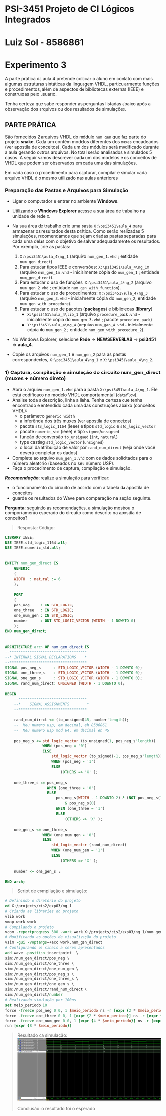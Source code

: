 # PSI-3451 Projeto de CI Lógicos Integrados
# Luiz Sol - 8586861
# Experimento 3

A parte prática da aula 4 pretende colocar o aluno em contato com mais algumas estruturas sintáticas da linguagem VHDL, particularmente funções e procedimentos, além de aspectos de bibliotecas externas (IEEE) e construídas pelo usuário.

Tenha certeza que sabe responder as perguntas listadas abaixo após a observação dos arquivos ou dos resultados de simulações.


## PARTE PRÁTICA


São fornecidos 2 arquivos VHDL do módulo `num_gen` que faz parte do projeto **snake**. Cada um contém modelos diferentes dos `muxes` encadeados (ver apostila de conceitos). Cada um dos módulos será modificado durante a aula gerando outros arquivos. No total serão analisados e simulados 5 casos. A seguir vamos descrever cada um dos modelos e os conceitos de VHDL que podem ser observados em cada uma das simulações.

Em cada caso o procedimento para capturar, compilar e simular cada arquivo VHDL é o mesmo utilizado nas aulas anteriores


### Preparação das Pastas e Arquivos para Simulação

* Ligar o computador e entrar no ambiente **Windows**.
* Utilizando o **Windows Explorer** acesse a sua área de trabalho na unidade de rede `X`.
* Na sua área de trabalho crie uma pasta `X:\psi3451\aula_4` para armazenar os resultados desta prática. Como serão realizadas 5 simulações, recomendamos que sejam criadas pastas separadas para cada uma delas com o objetivo de salvar adequadamente os resultados. Por exemplo, crie as pastas:
    1. `X:\psi3451\aula_4\ng_1` (arquivo `num_gen_1.vhd` ; entidade `num_gen_direct`)
    2. Para estudar tipos IEEE e conversões: `X:\psi3451\aula_4\ng_1m` (arquivo `num_gen_1m.vhd` - inicialmente cópia do `num_gen_1` ; entidade `num_gen_direct`).
    3. Para estudar o uso de funções: `X:\psi3451\aula_4\ng_2` (arquivo `num_gen_2.vhd` ; entidade `num_gen_with_function`).
    4. Para estudar o uso de procedimentos: `X:\psi3451\aula_4\ng_3` (arquivo `num_gen_3.vhd` - inicialmente cópia do `num_gen_2`; entidade `num_gen_with_procedure`).
    5. Para estudar o uso de pacotes (**packages**) e bibliotecas (**library**)
        * `X:\psi3451\aula_4\lib_1` (arquivo `procedure_pack.vhd` - inicialmente cópia do `num_gen_3.vhd` ; pacote `procedure_pack`)
        * `X:\psi3451\aula_4\ng_4` (arquivo `num_gen_4.vhd` - inicialmente cópia do `num_gen_2` ; entidade `num_gen_with_procedure_2`).

* No Windows Explorer, selecione **Rede** => **NEWSERVERLAB** => **psi3451** => **aula_4**.
* Copie os arquivos `num_gen_1` e `num_gen_2` para as pastas correspondentes, `X:\psi3451\aula_4\ng_1` e `X:\psi3451\aula_4\ng_2`.


### 1) Captura, compilação e simulação do circuito num_gen_direct (muxes + número direto)

* Abra o arquivo `num_gen_1.vhd` para a pasta `X:\psi3451\aula_4\ng_1`. Ele está codificado no modelo VHDL comportamental (`dataflow`).
* Analise toda a descrição, linha a linha. Tenha certeza que tenha encontrado e entendido cada uma das construções abaixo (conceitos VHDL):
    * o parâmetro `generic width`
    * a inferência dos três muxes (ver apostila de conceitos)
    * pacote `std_logic_1164` (ieee) e tipos `std_logic` e `std_logic_vector`
    * pacote `numeric_std` (ieee) e tipo `signed`/`unsigned`
    * função de conversão `to_unsigned` (`int`, `natural`)
    * type casting `std_logic_vector` (`unsigned`)
    * o local da atribuição de valor por `rand_num_direct` (veja onde você deverá completar os dados)
* Complete ao arquivo `num_gen_1.vhd` com os dados solicitados para o número aleatório (baseados no seu número USP).
* Faça o procedimento de captura, compilação e simulação.

***Recomendação***: realize a simulação para verificar:

* o funcionamento do circuito de acordo com a tabela da apostila de conceitos
* guarde os resultados do Wave para comparação na seção seguinte.

**Pergunta**: seguindo as recomendações, a simulação mostrou o comportamento esperado do circuito como descrito na apostila de conceitos?

> Resposta:
> Código:
```vhdl
LIBRARY IEEE;
USE IEEE.std_logic_1164.all;
USE IEEE.numeric_std.all;


ENTITY num_gen_direct IS
    GENERIC
    (
    WIDTH  : natural := 6
    );

    PORT
    (
    pos_neg     : IN STD_LOGIC;
    one_three   : IN STD_LOGIC;
    one_num_gen : IN STD_LOGIC;
    number      : OUT STD_LOGIC_VECTOR (WIDTH - 1 DOWNTO 0)
    );
END num_gen_direct;


ARCHITECTURE arch OF num_gen_direct IS
--***********************************
--* INTERNAL SIGNAL DECLARATIONS    *
--***********************************
SIGNAL pos_neg_s      : STD_LOGIC_VECTOR (WIDTH - 1 DOWNTO 0);
SIGNAL one_three_s    : STD_LOGIC_VECTOR (WIDTH - 1 DOWNTO 0);
SIGNAL one_gen_s      : STD_LOGIC_VECTOR (WIDTH - 1 DOWNTO 0);
SIGNAL rand_num_direct: UNSIGNED (WIDTH - 1 DOWNTO 0);

BEGIN
    --*******************************
    --*    SIGNAL ASSIGNMENTS        *
    --*******************************

    rand_num_direct <= (to_unsigned(45, number'length));
    --  Meu numero usp, em decimal, eh 8586861
    --  Meu numero usp mod 64, em decimal eh 45

    pos_neg_s <= std_logic_vector (to_unsigned(1, pos_neg_s'length))
                 WHEN (pos_neg = '0')
                 ELSE
                     std_logic_vector (to_signed(-1, pos_neg_s'length))
                     WHEN (pos_neg = '1')
                     ELSE
                         (OTHERS => 'X' );

    one_three_s <= pos_neg_s
                   WHEN (one_three = '0')
                   ELSE
                       pos_neg_s(WIDTH - 1 DOWNTO 2) & (NOT pos_neg_s(1))
                           & pos_neg_s(0)
                       WHEN (one_three = '1')
                       ELSE
                           (OTHERS => 'X' );

    one_gen_s <= one_three_s
                 WHEN (one_num_gen = '0')
                 ELSE
                     std_logic_vector (rand_num_direct)
                     WHEN (one_num_gen = '1')
                     ELSE
                         (OTHERS => 'X' );

    number <= one_gen_s ;

END arch;
```
> Script de compilação e simulação:
```tcl
# Definindo o diretório do projeto
cd X:/projects/cis2/exp03/ng_1
# Criando as libraries do projeto
vlib work
vmap work work
# Compilando o projeto
vcom -reportprogress 300 -work work X:/projects/cis2/exp03/ng_1/num_gen_1.vhd
# Modificando as opções de visualização do projeto
vsim -gui -voptargs=+acc work.num_gen_direct
# Configurando os sinais a serem apresentados
add wave -position insertpoint  \
sim:/num_gen_direct/pos_neg \
sim:/num_gen_direct/one_three \
sim:/num_gen_direct/one_num_gen \
sim:/num_gen_direct/pos_neg_s \
sim:/num_gen_direct/one_three_s \
sim:/num_gen_direct/one_gen_s \
sim:/num_gen_direct/rand_num_direct \
sim:/num_gen_direct/number
# Realizando simulação por 100ns
set meio_periodo 10
force -freeze pos_neg 0 0, 1 $meio_periodo ns -r [expr {2 * $meio_periodo}]
force -freeze one_three 0 0, 1 [expr {2 * $meio_periodo}] ns -r [expr {4 * $meio_periodo}]
force -freeze one_num_gen 0 0, 1 [expr {4 * $meio_periodo}] ns -r [expr {8 * $meio_periodo}]
run [expr {8 * $meio_periodo}]
```
> Resultado da simulação:
> ![Resultado da primeira simulação](img/ng_1_wave01.bmp)
>
> Conclusão: o resultado foi o esperado
